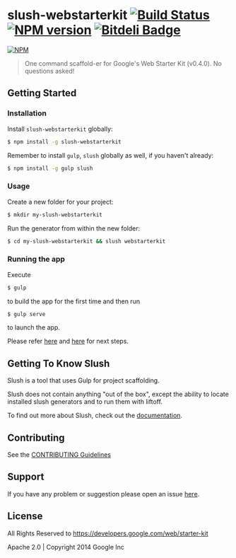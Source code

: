 # slush-webstarterkit [![Build Status](https://secure.travis-ci.org/arvindr21/slush-webstarterkit.png?branch=master)](https://travis-ci.org/arvindr21/slush-webstarterkit) [![NPM version](https://badge-me.herokuapp.com/api/npm/slush-webstarterkit.png)](http://badges.enytc.com/for/npm/slush-webstarterkit) [![Bitdeli Badge](https://d2weczhvl823v0.cloudfront.net/arvindr21/slush-webstarterkit/trend.png)](https://bitdeli.com/free "Bitdeli Badge")

[![NPM](https://nodei.co/npm/slush-webstarterkit.png?downloads=true&stars=true)](https://nodei.co/npm/slush-webstarterkit/)

> One command scaffold-er for Google's Web Starter Kit (v0.4.0). No questions asked!
 
## Getting Started

### Installation

Install `slush-webstarterkit` globally:

```bash
$ npm install -g slush-webstarterkit
```

Remember to install `gulp`, `slush` globally as well, if you haven't already:

```bash
$ npm install -g gulp slush
```

### Usage

Create a new folder for your project:

```bash
$ mkdir my-slush-webstarterkit
```

Run the generator from within the new folder:

```bash
$ cd my-slush-webstarterkit && slush webstarterkit
```

### Running the app

Execute 

```bash
$ gulp 
``` 
to build the app for the first time and then run 

```bash
$ gulp serve
```
to launch the app.

Please refer [here](https://developers.google.com/web/fundamentals/) and [here](https://developers.google.com/web/fundamentals/tools/setup/setup_kit) for next steps.

## Getting To Know Slush

Slush is a tool that uses Gulp for project scaffolding.

Slush does not contain anything "out of the box", except the ability to locate installed slush generators and to run them with liftoff.

To find out more about Slush, check out the [documentation](https://github.com/klei/slush).

## Contributing

See the [CONTRIBUTING Guidelines](https://github.com/arvindr21/slush-webstarterkit/blob/master/CONTRIBUTING.md)

## Support
If you have any problem or suggestion please open an issue [here](https://github.com/arvindr21/slush-webstarterkit/issues).

## License 

All Rights Reserved to https://developers.google.com/web/starter-kit

Apache 2.0 | Copyright 2014 Google Inc